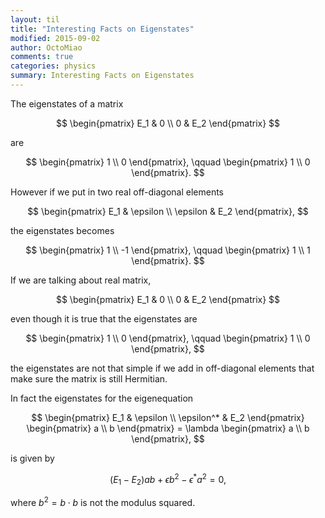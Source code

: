 ```yaml
---
layout: til
title: "Interesting Facts on Eigenstates"
modified: 2015-09-02
author: OctoMiao
comments: true
categories: physics
summary: Interesting Facts on Eigenstates
---
```



The eigenstates of a matrix

$$
\begin{pmatrix}
E_1 & 0 \\
0 & E_2
\end{pmatrix}
$$

are

$$
\begin{pmatrix}
1 \\ 0
\end{pmatrix}, \qquad \begin{pmatrix}
1 \\ 0
\end{pmatrix}.
$$

However if we put in two real off-diagonal elements

$$
\begin{pmatrix}
E_1 & \epsilon \\
\epsilon & E_2
\end{pmatrix},
$$

the eigenstates becomes

$$
\begin{pmatrix}
1 \\ -1
\end{pmatrix}, \qquad \begin{pmatrix}
1 \\ 1
\end{pmatrix}.
$$


If we are talking about real matrix,

$$
\begin{pmatrix}
E_1 & 0 \\
0 & E_2
\end{pmatrix}
$$

even though it is true that the eigenstates are

$$
\begin{pmatrix}
1 \\ 0
\end{pmatrix}, \qquad \begin{pmatrix}
1 \\ 0
\end{pmatrix},
$$

the eigenstates are not that simple if we add in off-diagonal elements that make sure the matrix is still Hermitian.

In fact the eigenstates for the eigenequation

$$
\begin{pmatrix}
E_1 & \epsilon \\
\epsilon^* & E_2
\end{pmatrix} \begin{pmatrix}
a \\ b
\end{pmatrix} = \lambda \begin{pmatrix} a \\ b  \end{pmatrix},
$$

is given by

$$
(E_1-E_2) a b + \epsilon b^2 - \epsilon^* a^2 = 0,
$$

where $b^2 = b \cdot b$ is not the modulus squared.
